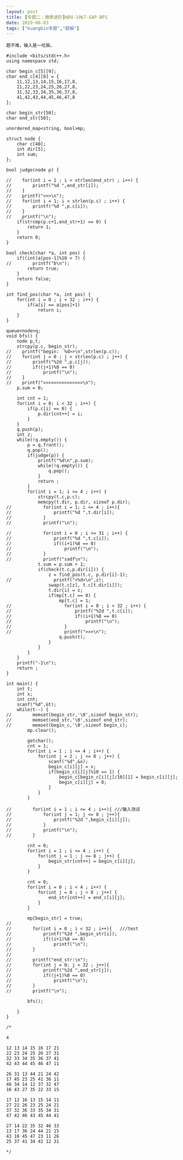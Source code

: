 ```yaml
---
layout: post
title: [专题二：搜索进阶]HDU-1067-GAP-BFS
date: 2019-06-03
tags: ["kuangbin专题","题解"]
---
```


<!-- wp:code -->

    题不难，输入是一坨屎。

    #include <bits/stdc++.h>
    using namespace std;

    char begin_c[5][9];
    char end_c[4][8] = {
        11,12,13,14,15,16,17,8,
        21,22,23,24,25,26,27,8,
        31,32,33,34,35,36,37,8,
        41,42,43,44,45,46,47,8
    };

    char begin_str[50];
    char end_str[50];

    unordered_map<string, bool>mp;

    struct node {
        char c[40];
        int dir[5];
        int sum;
    };

    bool judge(node p) {

    //    for(int i = 1 ; i < strlen(end_str) ; i++) {
    //        printf("%d ",end_str[i]);
    //    }
    //    printf(">>>\n");
    //    for(int i = 1; i < strlen(p.c) ; i++) {
    //        printf("%d ",p.c[i]);
    //    }
    //    printf("\n");
        if(strcmp(p.c+1,end_str+1) == 0) {
            return 1;
        }
        return 0;
    }

    bool check(char *a, int pos) {
        if((int)a[pos-1]%10 < 7) {
    //        printf("b\n");
            return true;
        }
        return false;
    }

    int find_pos(char *a, int pos) {
        for(int i = 0 ; i < 32 ; i++) {
            if(a[i] == a[pos]+1)
                return i;
        }
    }

    queue<node>q;
    void bfs() {
        node p,t;
        strcpy(p.c, begin_str);
    //    printf("begin:  %d>>\n",strlen(p.c));
    //    for(int j = 0 ; j < strlen(p.c) ; j++) {
    //        printf("%2d ",p.c[j]);
    //        if((j+1)%8 == 0)
    //            printf("\n");
    //    }
    //    printf(">>>>>>>>>>>>>>>\n");
        p.sum = 0;

        int cnt = 1;
        for(int i = 0; i < 32 ; i++) {
            if(p.c[i] == 8) {
                p.dir[cnt++] = i;
            }
        }
        q.push(p);
        int z;
        while(!q.empty()) {
            p = q.front();
            q.pop();
            if(judge(p)) {
                printf("%d\n",p.sum);
                while(!q.empty()) {
                    q.pop();
                }
                return ;
            }
            for(int i = 1; i <= 4 ; i++) {
                strcpy(t.c,p.c);
                memcpy(t.dir, p.dir, sizeof p.dir);
    //            for(int i = 1; i <= 4 ; i++){
    //                printf("%d ",t.dir[i]);
    //            }
    //            printf("\n");

    //            for(int i = 0 ; i <= 31 ; i++) {
    //                printf("%d ",t.c[i]);
    //                if((i+1)%8 == 0)
    //                    printf("\n");
    //            }
    //            printf("sadf\n");
                t.sum = p.sum + 1;
                if(check(t.c,p.dir[i])) {
                    z = find_pos(t.c, p.dir[i]-1);
    //                printf("<%d>\n",z);
                    swap(t.c[z], t.c[t.dir[i]]);
                    t.dir[i] = z;
                    if(mp[t.c] == 0) {
                        mp[t.c] = 1;
    //                    for(int i = 0 ; i < 32 ; i++) {
    //                        printf("%2d ",t.c[i]);
    //                        if((i+1)%8 == 0)
    //                            printf("\n");
    //                    }
    //                    printf(">>>\n");
                        q.push(t);
                    }
                }
            }
        }
        printf("-1\n");
        return ;
    }

    int main() {
        int t;
        int x;
        int cnt;
        scanf("%d",&t);
        while(t--) {
    //        memset(begin_str,'\0',sizeof begin_str);
    //        memset(end_str,'\0',sizeof end_str);
    //        memset(begin_c,'\0',sizeof begin_c);
            mp.clear();

            getchar();
            cnt = 1;
            for(int i = 1 ; i <= 4 ; i++) {
                for(int j = 2 ; j <= 8 ; j++) {
                    scanf("%d",&x);
                    begin_c[i][j] = x;
                    if(begin_c[i][j]%10 == 1) {
                        begin_c[begin_c[i][j]/10][1] = begin_c[i][j];
                        begin_c[i][j] = 8;
                    }
                }
            }

    //        for(int i = 1 ; i <= 4 ; i++){ ///输入测试
    //            for(int j = 1; j <= 8 ; j++){
    //                printf("%2d ",begin_c[i][j]);
    //            }
    //            printf("\n");
    //        }

            cnt = 0;
            for(int i = 1 ; i <= 4 ; i++) {
                for(int j = 1 ; j <= 8 ; j++) {
                    begin_str[cnt++] = begin_c[i][j];
                }
            }

            cnt = 0;
            for(int i = 0 ; i < 4 ; i++) {
                for(int j = 0 ; j < 8 ; j++) {
                    end_str[cnt++] = end_c[i][j];
                }
            }

            mp[begin_str] = true;
    //
    //        for(int i = 0 ; i < 32 ; i++){   ///test
    //            printf("%2d ",begin_str[i]);
    //            if((i+1)%8 == 0)
    //                printf("\n");
    //        }
    //
    //        printf("end_str:\n");
    //        for(int j = 0; j < 32 ; j++){
    //            printf("%2d ",end_str[j]);
    //            if((j+1)%8 == 0)
    //                printf("\n");
    //        }
    //        printf("\n");

            bfs();

        }
    }

    /*

    4

    12 13 14 15 16 17 21
    22 23 24 25 26 27 31
    32 33 34 35 36 37 41
    42 43 44 45 46 47 11

    26 31 13 44 21 24 42
    17 45 23 25 41 36 11
    46 34 14 12 37 32 47
    16 43 27 35 22 33 15

    17 12 16 13 15 14 11
    27 22 26 23 25 24 21
    37 32 36 33 35 34 31
    47 42 46 43 45 44 41

    27 14 22 35 32 46 33
    13 17 36 24 44 21 15
    43 16 45 47 23 11 26
    25 37 41 34 42 12 31

    */

<!-- /wp:code -->